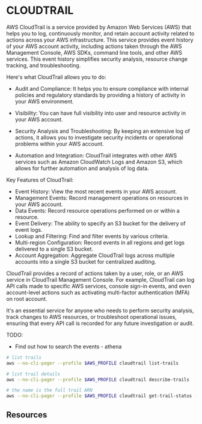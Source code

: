 # CLOUDTRAIL

AWS CloudTrail is a service provided by Amazon Web Services (AWS) that helps you to log, continuously monitor, and retain account activity related to actions across your AWS infrastructure. This service provides event history of your AWS account activity, including actions taken through the AWS Management Console, AWS SDKs, command line tools, and other AWS services. This event history simplifies security analysis, resource change tracking, and troubleshooting.  

Here's what CloudTrail allows you to do:

* Audit and Compliance: It helps you to ensure compliance with internal policies and regulatory standards by providing a history of activity in your AWS environment.

* Visibility: You can have full visibility into user and resource activity in your AWS account.

* Security Analysis and Troubleshooting: By keeping an extensive log of actions, it allows you to investigate security incidents or operational problems within your AWS account.

* Automation and Integration: CloudTrail integrates with other AWS services such as Amazon CloudWatch Logs and Amazon S3, which allows for further automation and analysis of log data.

Key Features of CloudTrail:

* Event History: View the most recent events in your AWS account.
* Management Events: Record management operations on resources in your AWS account.
* Data Events: Record resource operations performed on or within a resource.
* Event Delivery: The ability to specify an S3 bucket for the delivery of event logs.
* Lookup and Filtering: Find and filter events by various criteria.
* Multi-region Configuration: Record events in all regions and get logs delivered to a single S3 bucket.
* Account Aggregation: Aggregate CloudTrail logs across multiple accounts into a single S3 bucket for centralized auditing.

CloudTrail provides a record of actions taken by a user, role, or an AWS service in CloudTrail Management Console. For example, CloudTrail can log API calls made to specific AWS services, console sign-in events, and even account-level actions such as activating multi-factor authentication (MFA) on root account.  

It's an essential service for anyone who needs to perform security analysis, track changes to AWS resources, or troubleshoot operational issues, ensuring that every API call is recorded for any future investigation or audit.  

TODO:

* Find out how to search the events - athena

```sh
# list trails
aws --no-cli-pager --profile $AWS_PROFILE cloudtrail list-trails

# list trail details
aws --no-cli-pager --profile $AWS_PROFILE cloudtrail describe-trails

# the name is the full trail ARN
aws --no-cli-pager --profile $AWS_PROFILE cloudtrail get-trail-status --name "arn:aws:cloudtrail:us-east-1:account:trail/name"
```

## Resources

